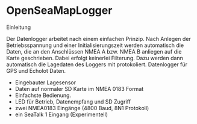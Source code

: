 OpenSeaMapLogger
================
Einleitung

Der Datenlogger arbeitet nach einem einfachen Prinzip. Nach Anlegen der Betriebsspannung und einer Initialisierungszeit werden automatisch die Daten, die an den Anschlüssen NMEA A bzw. NMEA B anliegen auf die Karte geschrieben. Dabei erfolgt keinerlei Filterung. Dazu werden dann automatisch die Lagedaten des Loggers mit protokoliert.
Datenlogger für GPS und Echolot Daten.
- Eingebauter Lagesensor
- Daten auf normaler SD Karte im NMEA 0183 Format
- Einfachste Bedienung. 
- LED für Betrieb, Datenempfang und SD Zugriff
- zwei NMEA0183 Eingänge (4800 Baud, 8N1 Protokoll)
- ein SeaTalk 1 Eingang (Experimentell)